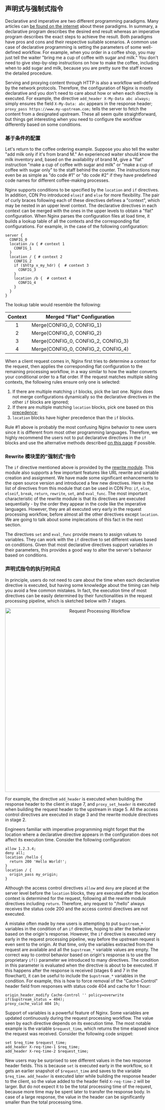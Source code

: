 ## 声明式与强制式指令

Declarative and imperative are two different programming paradigms. Many articles can [be found on the internet](https://www.google.com/search?q=imperative+declarative) about these paradigms. In summary, a declarative program describes the desired end result whereas an imperative program describes the exact steps to achieve the result. Both paradigms have pros and cons and their respective suitable scenarios. A common use case of declarative programming is setting the parameters of some well-defined workflow. For example, when you order in a coffee shop, you may just tell the waiter "bring me a cup of coffee with sugar and milk." You don't need to give step-by-step instructions on how to make the coffee, including when to add sugar and milk, because you are pretty sure the staff knows the detailed procedure.

Serving and proxying content through HTTP is also a workflow well-defined by the network protocols. Therefore, the configuration of Nginx is mostly declarative and you don't need to care about how or when each directive is executed. For example, the directive `add_header X-My-Data abc always;` simply ensures the field `X-My-Data: abc` appears in the response header; `proxy_pass https://www.my-upstream.com;` tells the server to fetch the content from a designated upstream. These all seem quite straightforward, but things get interesting when you need to configure the workflow differently based on some conditions.

### 基于条件的配置

Let's return to the coffee ordering example. Suppose you also tell the waiter "add milk only if it's from brand M." An experienced waiter should know the milk inventory and, based on the availability of brand M, give a "flat" instruction "make a cup of coffee with sugar and milk" or "make a cup of coffee with sugar only" to the staff behind the counter. The instructions may even be as simple as "do code #1" or "do code #2" if they have predefined code names for different coffee-making processes.

Nginx supports conditions to be specified by the `location` and `if` directives. In addition, CDN Pro introduced `elseif` and `else` for more flexibility. The pair of curly braces following each of these directives defines a "context", which may be nested in an upper level context. The declarative directives in each context can be merged with the ones in the upper levels to obtain a "flat" configuration. When Nginx parses the configuration files at load time, it builds a lookup table of all the contexts and the corresponding flat configurations. For example, in the case of the following configuration:
```nginx
server {
  CONFIG_0
  location /a { # context 1
    CONFIG_1
  }
  location / { # context 2
    CONFIG_2
    if ($http_x_my_hdr) {  # context 3
      CONFIG_3
    }
    location /b {  # context 4
      CONFIG_4
    }
  }
}
```
The lookup table would resemble the following:

| **Context** | **Merged "Flat" Configuration** |
| :----: | ---- |
| 1 | Merge(CONFIG_0, CONFIG_1) |
| 2 | Merge(CONFIG_0, CONFIG_2) |
| 3 | Merge(CONFIG_0, CONFIG_2, CONFIG_3) |
| 4 | Merge(CONFIG_0, CONFIG_2, CONFIG_4) |

When a client request comes in, Nginx first tries to determine a context for the request, then applies the corresponding flat configuration to the remaining processing workflow, in a way similar to how the waiter converts your conditional order to a flat order. If the request matches multiple sibling contexts, the following rules ensure only one is selected:

1. If there are multiple matching `if` blocks, pick the last one. Nginx does not merge configurations dynamically so the declarative directives in the other `if` blocks are ignored;
2. If there are multiple matching `location` blocks, pick one based on this [precedence](http://nginx.org/en/docs/http/ngx_http_core_module.html#location);
3. `location` blocks have higher precedence than the `if` blocks.

Rule #1 above is probably the most confusing Nginx behavior to new users since it is different from most other programming languages. Therefore, we highly recommend the users not to put declarative directives in the `if` blocks and use the alternative methods described [on this page](multiple-origins) if possible.

### Rewrite 模块里的”强制式“指令
The `if` directive mentioned above is provided by the [rewrite module](http://nginx.org/en/docs/http/ngx_http_rewrite_module.html). This module also supports a few important features like URL rewrite and variable creation and assignment. We have made some significant enhancements to the open source version and introduced a few new directives. Here is the list of directives from this module that can be used in CDN Pro: `if`, `else`, `elseif`, `break`, `return`, `rewrite`, `set`, and `eval_func`. The most important characteristic of the rewrite module is that its directives are executed sequentially - by the order they appear in the code like the imperative languages. However, they are all executed very early in the request processing workflow, before almost all the other directives except `location`. We are going to talk about some implecations of this fact in the next section.

The directives `set` and `eval_func` provide means to assign values to variables. They can work with the `if` directive to set different values based on conditions. Given that most declarative directives support variables in their parameters, this provides a good way to alter the server's behavior based on conditions.

### 声明式指令的执行时间点

In principle, users do not need to care about the time when each declarative directive is executed, but having some knowledge about the timing can help you avoid a few common mistakes. In fact, the execution time of most directives can be easily determined by their functionalities in the request processing pipeline, which is sketched below with 7 stages.
<p align=center src=“https://docs.google.com/drawings/d/1XC9P8Y4bd_M876iiAUUYkijocV_y21S8YT3rg3ACh2E/edit”><img src="/docs/edge-logic/request-workflow.png" alt="Request Processing Workflow" width="600"></p>

For example, the directive `add_header` is executed when building the response header to the client in stage 7, and `proxy_set_header` is executed when building the request header to the upstream in stage 5. All the access control directives are executed in stage 3 and the rewrite module directives in stage 2.

Engineers familiar with imperative programming might forget that the location where a declarative directive appears in the configuration does not affect its execution time. Consider the following configuration:
```nginx
allow 1.2.3.4;
deny all;
location /hello {
  return 200 'Hello World!';
}
location / {
  origin_pass my_origin;
}
```
Although the access control directives `allow` and `deny` are placed at the server level before the `location` blocks, they are executed after the location context is determined for the request, following all the rewrite module directives including `return`. Therefore, any request to "/hello" always receives the status code 200 and the access control directives are not executed.

A mistake often made by new users is attempting to put `$upstream_*` variables in the condition of an `if` directive, hoping to alter the behavior based on the origin's response. However, the `if` directive is executed very early in the request processing pipeline, way before the upstream request is even sent to the origin. At that time, only the variables extracted from the request are available and all the `$upstream_*` variable values are empty. The correct way to control behavior based on origin's response is to use the proprietary `if()` parameter we introduced to many directives. The condition in this parameter is evaluated when the directive is about to be executed. If this happens after the response is received (stages 6 and 7 in the flowchart), it can be useful to include the `$upstream_*` variables in the condition. For example, this is how to force removal of the "Cache-Control" header field from responses with status code 404 and cache for 1 hour:
```nginx
origin_header_modify Cache-Control '' policy=overwrite if($upstream_status = 404);
proxy_cache_valid 404 1h;
```

Support of variables is a powerful feature of Nginx. Some variables are updated continuously during the request processing workflow. The value seen by each directive depends on its execution time. The most notable example is the variable `$request_time`, which returns the time elapsed since the request was received. Consider the following code snippet:
```nginx
set $req_time $request_time;
add_header X-req-time-1 $req_time;
add_header X-req-time-2 $request_time;
```
New users may be surprised to see different values in the two response header fields. This is because `set` is executed early in the workflow, so it gets an earlier snapshot of `$request_time` and saves to the variable `$req_time`. `add_header` is executed later while building the response header to the client, so the value added to the header field `X-req-time-2` will be larger. But do not expect it to be the total processing time of the request, because more time may be spent later to transfer the response body. In case of a large response, the value in the header can be significantly smaller than the total processing time.
